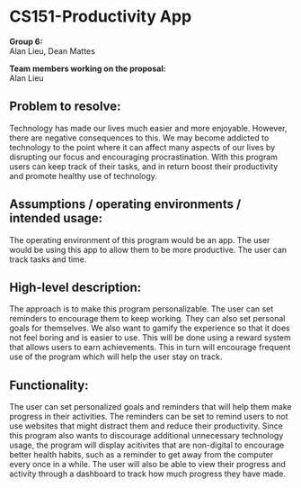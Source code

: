 # CS151-Productivity App

**Group 6:**
\
Alan Lieu, Dean Mattes

**Team members working on the proposal:** 
\
Alan Lieu

## Problem to resolve: 
Technology has made our lives much easier and more enjoyable. However, there are negative consequences to this. We may become addicted to technology to the point where it can affect many aspects of our lives by disrupting our focus and encouraging procrastination. With this program users can keep track of their tasks, and in return boost their productivity and promote healthy use of technology.

## Assumptions / operating environments / intended usage:
The operating environment of this program would be an app. The user would be using this app to allow them to be more productive. The user can track tasks and time.

## High-level description: 
The approach is to make this program personalizable. The user can set reminders to encourage them to keep working. They can also set personal goals for themselves. We also want to gamify the experience so that it does not feel boring and is easier to use. This will be done using a reward system that allows users to earn achievements. This in turn will encourage frequent use of the program which will help the user stay on track. 

## Functionality:
The user can set personalized goals and reminders that will help them make progress in their activities. The reminders can be set to remind users to not use websites that might distract them and reduce their productivity. Since this program also wants to discourage additional unnecessary technology usage, the  program will display acitivites that are non-digital to encourage better health habits, such as a reminder to get away from the computer every once in a while. The user will also be able to view their progress and activity through a dashboard to track how much progress they have made.

